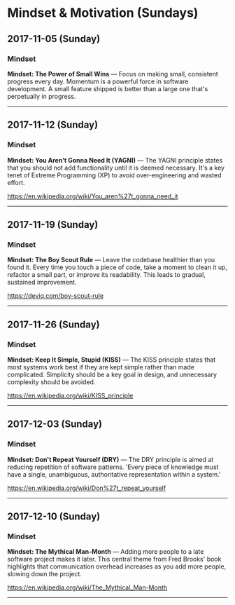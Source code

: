 # Mindset & Motivation (Sundays)

## 2017-11-05 (Sunday)

### Mindset
**Mindset: The Power of Small Wins** — Focus on making small, consistent progress every day. Momentum is a powerful force in software development. A small feature shipped is better than a large one that's perpetually in progress.

---

## 2017-11-12 (Sunday)

### Mindset
**Mindset: You Aren't Gonna Need It (YAGNI)** — The YAGNI principle states that you should not add functionality until it is deemed necessary. It's a key tenet of Extreme Programming (XP) to avoid over-engineering and wasted effort.

https://en.wikipedia.org/wiki/You_aren%27t_gonna_need_it

---

## 2017-11-19 (Sunday)

### Mindset
**Mindset: The Boy Scout Rule** — Leave the codebase healthier than you found it. Every time you touch a piece of code, take a moment to clean it up, refactor a small part, or improve its readability. This leads to gradual, sustained improvement.

https://deviq.com/boy-scout-rule

---

## 2017-11-26 (Sunday)

### Mindset
**Mindset: Keep It Simple, Stupid (KISS)** — The KISS principle states that most systems work best if they are kept simple rather than made complicated. Simplicity should be a key goal in design, and unnecessary complexity should be avoided.

https://en.wikipedia.org/wiki/KISS_principle

---

## 2017-12-03 (Sunday)

### Mindset
**Mindset: Don't Repeat Yourself (DRY)** — The DRY principle is aimed at reducing repetition of software patterns. 'Every piece of knowledge must have a single, unambiguous, authoritative representation within a system.'

https://en.wikipedia.org/wiki/Don%27t_repeat_yourself

---

## 2017-12-10 (Sunday)

### Mindset
**Mindset: The Mythical Man-Month** — Adding more people to a late software project makes it later. This central theme from Fred Brooks' book highlights that communication overhead increases as you add more people, slowing down the project.

https://en.wikipedia.org/wiki/The_Mythical_Man-Month

---

